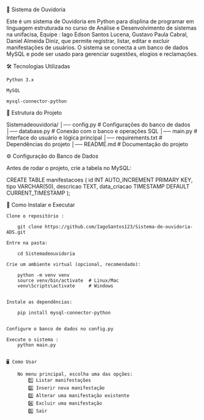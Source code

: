 📌 Sistema de Ouvidoria

Este é um sistema de Ouvidoria em Python para displina de programar em linguagem estruturada no curso de  Análise e Desenvolvimento de sistemas na unifacisa, Equipe : Iago Edson Santos Lucena, Gustavo Paula Cabral, Daniel Almeida Diniz, que permite registrar, listar, editar e excluir manifestações de usuários. O sistema se conecta a um banco de dados MySQL e pode ser usado para gerenciar sugestões, elogios e reclamações.

🛠 Tecnologias Utilizadas

    Python 3.x

    MySQL

    mysql-connector-python

📂 Estrutura do Projeto

Sistemadeouvidoria/
│── config.py          # Configurações do banco de dados
│── database.py        # Conexão com o banco e operações SQL
│── main.py            # Interface do usuário e lógica principal
│── requirements.txt   # Dependências do projeto
│── README.md          # Documentação do projeto


⚙️ Configuração do Banco de Dados

Antes de rodar o projeto, crie a tabela no MySQL:

CREATE TABLE manifestacoes (
    id INT AUTO_INCREMENT PRIMARY KEY,
    tipo VARCHAR(50),
    descricao TEXT,
    data_criacao TIMESTAMP DEFAULT CURRENT_TIMESTAMP
);


🚀 Como Instalar e Executar

    Clone o repositório :

        git clone https://github.com/IagoSantos123/Sistema-de-ouvidoria-ADS.git
    
    Entre na pasta:

        cd Sistemadeouvidoria
        
    Crie um ambiente virtual (opcional, recomendado):

        python -m venv venv
        source venv/bin/activate  # Linux/Mac
        venv\Scripts\activate     # Windows


    Instale as dependências:

        pip install mysql-connector-python


    Configure o banco de dados no config.py
    
    Execute o sistema :
        python main.py
    
    
    🖥 Como Usar

        No menu principal, escolha uma das opções: 
            1️⃣ Listar manifestações
            2️⃣ Inserir nova manifestação
            3️⃣ Alterar uma manifestação existente
            4️⃣ Excluir uma manifestação
            5️⃣ Sair


